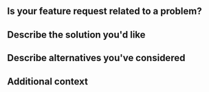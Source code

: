 Is your feature request related to a problem?
---------------------------------------------
<!--
Please kindly provide a clear and concise description of what the problem is.

Example:
I'm always frustrated when [...] and is suggesting a feature request to make
my life easier or provide an alternative.
-->


Describe the solution you'd like
--------------------------------
<!--
Please kindly provide a clear and concise description of what you want to
happen.
-->


Describe alternatives you've considered
---------------------------------------
<!--
Please kindly provide a clear and concise description of any alternative
solutions or features you've considered.
-->


Additional context
------------------
<!--
Please kindly provide any other context or screenshots about the feature
request here.
-->

